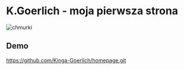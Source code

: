 # K.Goerlich - moja pierwsza strona
![chmurki](https://as1.ftcdn.net/v2/jpg/03/45/63/64/1000_F_345636439_ejSSimOdYlqo4SznKC55zJJTmgnsgX1B.jpg)
## Demo

https://github.com/Kinga-Goerlich/homepage.git
